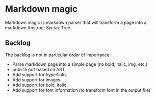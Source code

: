 # Markdown magic

Markdown magic is markdown parser that will transform a page into a markdown Abstract Syntax Tree.

## Backlog

The backlog is not in particular order of importance.

- Parse markdown page into a simple page (no bold, italic, img, etc.)
- publish pdf based on AST
- Add support for hyperlinks
- Add support for images
- Add support for bold, italic
- Add support for font information (to transform font in the output file)